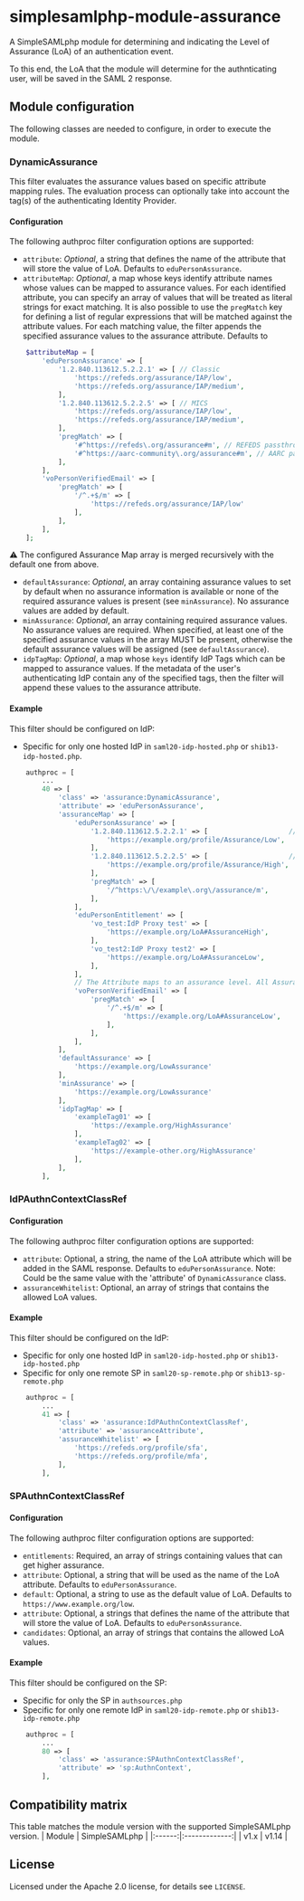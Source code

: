 # simplesamlphp-module-assurance

A SimpleSAMLphp module for determining and indicating the Level of Assurance (LoA) of an authentication event.

To this end, the LoA that the module will determine for the authnticating user, will be saved in the SAML 2 response.

## Module configuration

The following classes are needed to configure, in order to execute the module.

### DynamicAssurance

This filter evaluates the assurance values based on specific attribute mapping rules. The evaluation process can optionally take into account the tag(s) of the authenticating Identity Provider.

#### Configuration

The following authproc filter configuration options are supported:

* `attribute`: _Optional_, a string that defines the name of the attribute that will store the value of LoA. Defaults to `eduPersonAssurance`.
* `attributeMap`: _Optional_,  a map whose keys identify attribute names whose values can be mapped to assurance values. For each identified attribute, you can specify an array of values that will be treated as literal strings for exact matching. It is also possible to use the `pregMatch` key for defining a list of regular expressions that will be matched against the attribute values. For each matching value, the filter appends the specified assurance values to the assurance attribute. Defaults to

```php
    $attributeMap = [
        'eduPersonAssurance' => [
            '1.2.840.113612.5.2.2.1' => [ // Classic
                'https://refeds.org/assurance/IAP/low',
                'https://refeds.org/assurance/IAP/medium',
            ],
            '1.2.840.113612.5.2.2.5' => [ // MICS
                'https://refeds.org/assurance/IAP/low',
                'https://refeds.org/assurance/IAP/medium',
            ],
            'pregMatch' => [
                '#^https://refeds\.org/assurance#m', // REFEDS passthrough values
                '#^https://aarc-community\.org/assurance#m', // AARC passthrough values
            ],
        ],
        'voPersonVerifiedEmail' => [
            'pregMatch' => [
                '/^.+$/m' => [
                    'https://refeds.org/assurance/IAP/low'
                ],
            ],
        ],
    ];
```

:warning: The configured Assurance Map array is merged recursively with the default one from above.

* `defaultAssurance`: _Optional_, an array containing assurance values to set by default when no assurance information is available or none of the required assurance values is present (see `minAssurance`). No assurance values are added by default.
* `minAssurance`: _Optional_, an array containing required assurance values. No assurance values are required. When specified, at least one of the specified assurance values in the array MUST be present, otherwise the default assurance values will be assigned (see `defaultAssurance`).
* `idpTagMap`: _Optional_, a map whose `keys` identify IdP Tags which can be mapped to assurance values. If the metadata of the user's authenticating IdP contain any of the specified tags, then the filter will append these values to the assurance attribute.

#### Example

This filter should be configured on IdP:

* Specific for only one hosted IdP in `saml20-idp-hosted.php` or `shib13-idp-hosted.php`.

```php
    authproc = [
        ...
        40 => [
            'class' => 'assurance:DynamicAssurance',
            'attribute' => 'eduPersonAssurance',
            'assuranceMap' => [
                'eduPersonAssurance' => [
                    '1.2.840.113612.5.2.2.1' => [                    // Classic
                        'https://example.org/profile/Assurance/Low',
                    ],
                    '1.2.840.113612.5.2.2.5' => [                    // MICS
                        'https://example.org/profile/Assurance/High',
                    ],
                    'pregMatch' => [
                        '/^https:\/\/example\.org\/assurance/m',          // Pass Through values
                    ],
                ],
                'eduPersonEntitlement' => [
                    'vo_test:IdP Proxy test' => [
                        'https://example.org/LoA#AssuranceHigh',
                    ],
                    'vo_test2:IdP Proxy test2' => [
                        'https://example.org/LoA#AssuranceLow',
                    ],
                ],
                // The Attribute maps to an assurance level. All Assurance values must be underneath the key zero(0)
                'voPersonVerifiedEmail' => [
                    'pregMatch' => [
                        '/^.+$/m' => [
                            'https://example.org/LoA#AssuranceLow',
                        ],
                    ],
                ],
            ],
            'defaultAssurance' => [
                'https://example.org/LowAssurance'
            ],
            'minAssurance' => [
                'https://example.org/LowAssurance'
            ],
            'idpTagMap' => [
                'exampleTag01' => [
                    'https://example.org/HighAssurance'
                ],
                'exampleTag02' => [
                    'https://example-other.org/HighAssurance'
                ],
            ],
        ],
```

### IdPAuthnContextClassRef

#### Configuration

The following authproc filter configuration options are supported:

* `attribute`: Optional, a string, the name of the LoA attribute which will be added in the SAML response. Defaults to `eduPersonAssurance`. Note: Could be the same value with the 'attribute' of `DynamicAssurance` class.
* `assuranceWhitelist`: Optional, an array of strings that contains the allowed LoA values.

#### Example

This filter should be configured on the IdP:

* Specific for only one hosted IdP in `saml20-idp-hosted.php` or `shib13-idp-hosted.php`
* Specific for only one remote SP in `saml20-sp-remote.php` or `shib13-sp-remote.php`

```php
    authproc = [
        ...
        41 => [
            'class' => 'assurance:IdPAuthnContextClassRef',
            'attribute' => 'assuranceAttribute',
            'assuranceWhitelist' => [
                'https://refeds.org/profile/sfa',
                'https://refeds.org/profile/mfa',
            ],
        ],
```

### SPAuthnContextClassRef

#### Configuration

The following authproc filter configuration options are supported:

* `entitlements`: Required, an array of strings containing values that can get higher assurance.
* `attribute`: Optional, a string that will be used as the name of the LoA attribute. Defaults to `eduPersonAssurance`.
* `default`: Optional, a string to use as the default value of LoA. Defaults to `https://www.example.org/low`.
* `attribute`: Optional, a strings that defines the name of the attribute that will store the value of LoA. Defaults to `eduPersonAssurance`.
* `candidates`: Optional, an array of strings that contains the allowed LoA values.

#### Example

This filter should be configured on the SP:

* Specific for only the SP in `authsources.php`
* Specific for only one remote IdP in `saml20-idp-remote.php` or `shib13-idp-remote.php`

```php
    authproc = [
        ...
        80 => [
            'class' => 'assurance:SPAuthnContextClassRef',
            'attribute' => 'sp:AuthnContext',
        ],
```

## Compatibility matrix

This table matches the module version with the supported SimpleSAMLphp version.
| Module | SimpleSAMLphp |
|:------:|:-------------:|
|  v1.x  |     v1.14     |

## License

Licensed under the Apache 2.0 license, for details see `LICENSE`.
